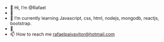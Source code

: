 - 👋 Hi, I’m @Rafael
- 👀 
- 🌱 I’m currently learning Javascript, css, html, nodejs, mongodb, reactjs, bootstrap.
- 💞️ 
- 📫 How to reach me rafaelpaivavitor@hotmail.com

<!---
Rafaero/Rafaero is a ✨ special ✨ repository because its `README.md` (this file) appears on your GitHub profile.
You can click the Preview link to take a look at your changes.
--->
